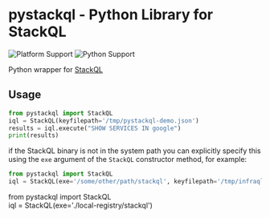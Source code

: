 # pystackql - Python Library for StackQL

![Platform Support](https://img.shields.io/badge/platform-windows%20macos%20linux-brightgreen)
![Python Support](https://img.shields.io/badge/python-3.6%2B-brightgreen)

Python wrapper for [StackQL](https://stackql.io)

## Usage

```python
from pystackql import StackQL  
iql = StackQL(keyfilepath='/tmp/pystackql-demo.json')
results = iql.execute("SHOW SERVICES IN google")
print(results)
```

if the StackQL binary is not in the system path you can explicitly specify this using the `exe` argument of the `StackQL` constructor method, for example:

```python
from pystackql import StackQL  
iql = StackQL(exe='/some/other/path/stackql', keyfilepath='/tmp/infraql-demo.json')
```

from pystackql import StackQL  
iql = StackQL(exe='./local-registry/stackql')
